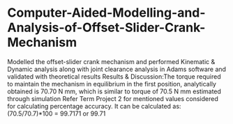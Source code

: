 # Computer-Aided-Modelling-and-Analysis-of-Offset-Slider-Crank-Mechanism
Modelled the offset-slider crank mechanism and performed Kinematic &amp; Dynamic analysis along with joint clearance analysis in Adams software and validated with theoretical results
Results & Discussion:The torque required to maintain the mechanism in equilibrium in the first position, analytically obtained is 70.70 N mm, which is similar to torque of 70.5 N
mm estimated through simulation 
Refer Term Project 2 for mentioned values considered for calculating percentage accuracy.
It can be calculated as: (70.5/70.7)*100 = 99.7171 or 99.71

